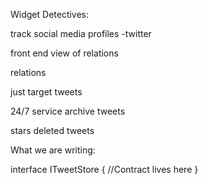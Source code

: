 Widget Detectives:

track social media profiles
    -twitter

front end view of relations

relations 

just target tweets

24/7 service archive tweets

stars deleted tweets

What we are writing:

interface ITweetStore
{
    //Contract lives here
}